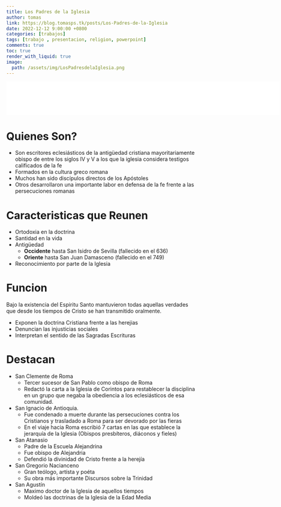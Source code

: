 ```yaml
---
title: Los Padres de la Iglesia
author: tomas
link: https://blog.tomasps.tk/posts/Los-Padres-de-la-Iglesia
date: 2022-12-12 9:00:00 +0800
categories: [trabajos]
tags: [trabajo , presentacion, religion, powerpoint]
comments: true
toc: true
render_with_liquid: true
image:
  path: /assets/img/LosPadresdelaIglesia.png
---
```


<iframe data-aa='2161260' src='//ad.a-ads.com/2161260?size=728x90' style='width:728px; height:90px; border:0px; padding:0; overflow:hidden; background-color: transparent;'></iframe>


# Quienes Son?

- Son escritores eclesiásticos de la antigüedad cristiana mayoritariamente obispo de entre los siglos IV y V a los que la iglesia considera testigos calificados de la fe
- Formados en la cultura greco romana
- Muchos han sido discípulos directos de los Apóstoles
- Otros desarrollaron una importante labor en defensa de la fe frente a las persecuciones romanas

# Caracteristicas que Reunen

- Ortodoxia en la doctrina
- Santidad en la vida
- Antigüedad
  - **Occidente** hasta San Isidro de Sevilla (fallecido en el 636)
  - **Oriente** hasta San Juan Damasceno (fallecido en el 749)
- Reconocimiento por parte de la Iglesia

# Funcion

Bajo la existencia del Espiritu Santo mantuvieron todas aquellas verdades que desde los tiempos de Cristo se han transmitido oralmente.
  - Exponen la doctrina Cristiana frente a las herejias
  - Denuncian las injusticias sociales
  - Interpretan el sentido de las Sagradas Escrituras

# Destacan

- San Clemente de Roma
	- Tercer sucesor de San Pablo como obispo de Roma
	- Redactó la carta a la Iglesia de Corintos para restablecer la disciplina en un grupo que negaba la obediencia a los eclesiásticos de esa comunidad.
- San Ignacio de Antioquia.
	- Fue condenado a muerte durante las persecuciones contra los Cristianos y trasladado a Roma para ser devorado por las fieras
	- En el viaje hacia Roma escribió 7 cartas en las que establece la jerarquía de la Iglesia (Obispos presbíteros, diáconos y fieles)
- San Atanasio
	- Padre de la Escuela Alejandrina
	- Fue obispo de Alejandria
	- Defendió la divinidad de Cristo frente a la herejía
- San Gregorio Nacianceno
	- Gran teólogo, artísta y poéta
	- Su obra más importante Discursos sobre la Trinidad
- San Agustín
	- Maximo doctor de la Iglesia de aquellos tiempos
	- Moldeó las doctrinas de la Iglesia de la Edad Media
